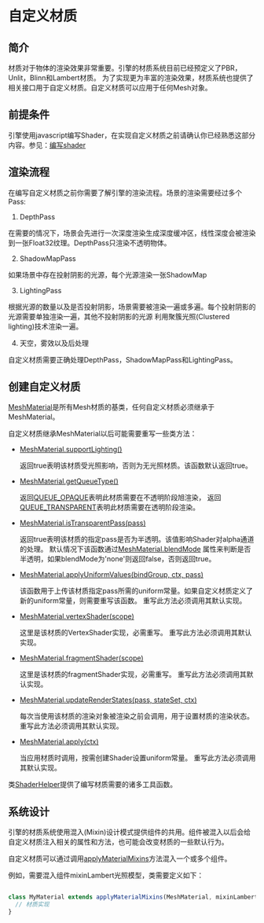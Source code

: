 # 自定义材质

## 简介

材质对于物体的渲染效果非常重要。引擎的材质系统目前已经预定义了PBR，Unlit，Blinn和Lambert材质。
为了实现更为丰富的渲染效果，材质系统也提供了相关接口用于自定义材质。自定义材质可以应用于任何Mesh对象。

## 前提条件

引擎使用javascript编写Shader，在实现自定义材质之前请确认你已经熟悉这部分内容。参见：[编写shader](zh-cn/shader.md)

## 渲染流程

在编写自定义材质之前你需要了解引擎的渲染流程。场景的渲染需要经过多个Pass:

1. DepthPass

  在需要的情况下，场景会先进行一次深度渲染生成深度缓冲区，线性深度会被渲染到一张Float32纹理。DepthPass只渲染不透明物体。

2. ShadowMapPass

  如果场景中存在投射阴影的光源，每个光源渲染一张ShadowMap

3. LightingPass

  根据光源的数量以及是否投射阴影，场景需要被渲染一遍或多遍。每个投射阴影的光源需要单独渲染一遍，其他不投射阴影的光源
  利用聚簇光照(Clustered lighting)技术渲染一遍。

4. 天空，雾效以及后处理

自定义材质需要正确处理DepthPass，ShadowMapPass和LightingPass。

## 创建自定义材质

[MeshMaterial](/doc/markdown/./scene.meshmaterial)是所有Mesh材质的基类，任何自定义材质必须继承于MeshMaterial。

自定义材质继承MeshMaterial以后可能需要重写一些类方法：

  - [MeshMaterial.supportLighting()](/doc/markdown/./scene.meshmaterial.supportlighting)

    返回true表明该材质受光照影响，否则为无光照材质。该函数默认返回true。

  - [MeshMaterial.getQueueType()](/doc/markdown/./scene.meshmaterial.getqueuetype)

    返回[QUEUE_OPAQUE](/doc/markdown/./scene.queue_opaque)表明此材质需要在不透明阶段旭渲染，
    返回[QUEUE_TRANSPARENT](/doc/markdown/./scene.queue_transparent)表明此材质需要在透明阶段渲染。

  - [MeshMaterial.isTransparentPass(pass)](/doc/markdown/./scene.meshmaterial.istransparent)

    返回true表明该材质的指定pass是否为半透明。该值影响Shader对alpha通道的处理。
    默认情况下该函数通过[MeshMaterial.blendMode](/doc/markdown/./scene.meshmaterial.blendmode)
    属性来判断是否半透明，如果blendMode为'none'则返回false，否则返回true。

  - [MeshMaterial.applyUniformValues(bindGroup, ctx, pass)](/doc/markdown/./scene.meshmaterial.applyuniformvalues)

    该函数用于上传该材质指定pass所需的uniform常量。如果自定义材质定义了新的uniform常量，则需要重写该函数。
    重写此方法必须调用其默认实现。

  - [MeshMaterial.vertexShader(scope)](/doc/markdown/./scene.meshmaterial.vertexshader)

    这里是该材质的VertexShader实现，必需重写。
    重写此方法必须调用其默认实现。

  - [MeshMaterial.fragmentShader(scope)](/doc/markdown/./scene.meshmaterial.fragmentshader)

    这里是该材质的fragmentShader实现，必需重写。
    重写此方法必须调用其默认实现。

  - [MeshMaterial.updateRenderStates(pass, stateSet, ctx)](/doc/markdown/./scene.meshmaterial.updaterenderstates)

    每次当使用该材质的渲染对象被渲染之前会调用，用于设置材质的渲染状态。
    重写此方法必须调用其默认实现。
    
  - [MeshMaterial.apply(ctx)](/doc/markdown/./scene.material.apply)

    当应用材质时调用，按需创建Shader设置uniform常量。
    重写此方法必须调用其默认实现。

类[ShaderHelper](/doc/markdown/./scene.shaderhelper)提供了编写材质需要的诸多工具函数。

## 系统设计

引擎的材质系统使用混入(Mixin)设计模式提供组件的共用。组件被混入以后会给自定义材质注入相关的属性和方法，也可能会改变材质的一些默认行为。

自定义材质可以通过调用[applyMaterialMixins](/doc/markdown/./scene.applymaterialmixins)方法混入一个或多个组件。

例如，需要混入组件mixinLambert光照模型，类需要定义如下：

```javascript

class MyMaterial extends applyMaterialMixins(MeshMaterial, mixinLambert) {
  // 材质实现
}

```
